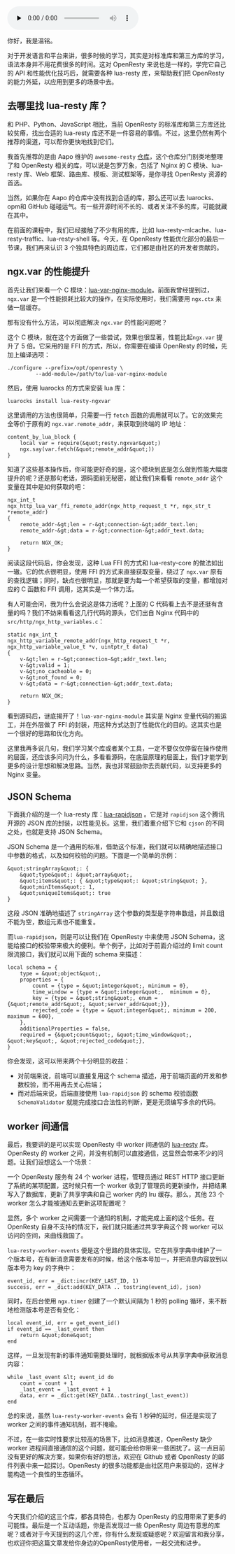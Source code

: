 <audio id="audio" title="45 | 不得不提的能力外延：OpenResty常用的第三方库" controls="" preload="none"><source id="mp3" src="https://static001.geekbang.org/resource/audio/41/9b/41837000b5f03e3f0a3beb229a8fb19b.mp3"></audio>

你好，我是温铭。

对于开发语言和平台来讲，很多时候的学习，其实是对标准库和第三方库的学习，语法本身并不用花费很多的时间。这对 OpenResty 来说也是一样的，学完它自己的 API 和性能优化技巧后，就需要各种 lua-resty 库，来帮助我们把 OpenResty 的能力外延，以应用到更多的场景中去。

## 去哪里找 lua-resty 库？

和 PHP、Python、JavaScript 相比，当前 OpenResty 的标准库和第三方库还比较贫瘠，找出合适的 lua-resty 库还不是一件容易的事情。不过，这里仍然有两个推荐的渠道，可以帮你更快地找到它们。

我首先推荐的是由 Aapo 维护的 `awesome-resty` [仓库](https://github.com/bungle/awesome-resty)，这个仓库分门别类地整理了和 OpenResty 相关的库，可以说是包罗万象，包括了 Nginx 的 C 模块、lua-resty 库、Web 框架、路由库、模板、测试框架等，是你寻找 OpenResty 资源的首选。

当然，如果你在 Aapo 的仓库中没有找到合适的库，那么还可以去 luarocks、opm和 GitHub 碰碰运气。有一些开源时间不长的、或者关注不多的库，可能就藏在其中。

在前面的课程中，我们已经接触了不少有用的库，比如 lua-resty-mlcache、lua-resty-traffic、lua-resty-shell 等。今天，在 OpenResty 性能优化部分的最后一节课，我们再来认识 3 个独具特色的周边库，它们都是由社区的开发者贡献的。

## ngx.var 的性能提升

首先让我们来看一个 C 模块：[lua-var-nginx-module](https://github.com/iresty/lua-var-nginx-module)。前面我曾经提到过，`ngx.var` 是一个性能损耗比较大的操作，在实际使用时，我们需要用 `ngx.ctx` 来做一层缓存。

那有没有什么方法，可以彻底解决 `ngx.var` 的性能问题呢？

这个 C 模块，就在这个方面做了一些尝试，效果也很显著，性能比起`ngx.var` 提升了 5 倍。它采用的是 FFI 的方式，所以，你需要在编译 OpenResty 的时候，先加上编译选项：

```
./configure --prefix=/opt/openresty \
         --add-module=/path/to/lua-var-nginx-module

```

然后，使用 luarocks 的方式来安装 lua 库：

```
luarocks install lua-resty-ngxvar

```

这里调用的方法也很简单，只需要一行 `fetch` 函数的调用就可以了。它的效果完全等价于原有的 `ngx.var.remote_addr`，来获取到终端的 IP 地址：

```
content_by_lua_block {
    local var = require(&quot;resty.ngxvar&quot;)
    ngx.say(var.fetch(&quot;remote_addr&quot;))
}

```

知道了这些基本操作后，你可能更好奇的是，这个模块到底是怎么做到性能大幅度提升的呢？还是那句老话，源码面前无秘密，就让我们来看看 `remote_addr` 这个变量在其中是如何获取的吧：

```
ngx_int_t 
ngx_http_lua_var_ffi_remote_addr(ngx_http_request_t *r, ngx_str_t *remote_addr) 
{ 
    remote_addr-&gt;len = r-&gt;connection-&gt;addr_text.len; 
    remote_addr-&gt;data = r-&gt;connection-&gt;addr_text.data; 

    return NGX_OK; 
}

```

阅读这段代码后，你会发现，这种 Lua FFI 的方式和 lua-resty-core 的做法如出一辙。它的优点很明显，使用 FFI 的方式来直接获取变量，绕过了 `ngx.var` 原有的查找逻辑；同时，缺点也很明显，那就是要为每一个希望获取的变量，都增加对应的 C 函数和 FFI 调用，这其实是一个体力活。

有人可能会问，我为什么会说这是体力活呢？上面的 C 代码看上去不是还挺有含量的吗？我们不妨来看看这几行代码的源头，它们出自  Nginx 代码中的 `src/http/ngx_http_variables.c`：

```
static ngx_int_t
ngx_http_variable_remote_addr(ngx_http_request_t *r,
ngx_http_variable_value_t *v, uintptr_t data)
{
    v-&gt;len = r-&gt;connection-&gt;addr_text.len;
    v-&gt;valid = 1;
    v-&gt;no_cacheable = 0;
    v-&gt;not_found = 0;
    v-&gt;data = r-&gt;connection-&gt;addr_text.data;

    return NGX_OK;
}

```

看到源码后，谜底揭开了！`lua-var-nginx-module` 其实是 Nginx 变量代码的搬运工，并在外层做了 FFI 的封装，用这种方式达到了性能优化的目的。这其实也是一个很好的思路和优化方向。

这里我再多说几句，我们学习某个库或者某个工具，一定不要仅仅停留在操作使用的层面，还应该多问问为什么，多看看源码，在底层原理的层面上，我们才能学到更多的设计思想和解决思路。当然，我也非常鼓励你去贡献代码，以支持更多的 Nginx 变量。

## JSON Schema

下面我介绍的是一个 lua-resty 库：[lua-rapidjson](https://github.com/xpol/lua-rapidjson) 。它是对 `rapidjson` 这个腾讯开源的 JSON 库的封装，以性能见长。这里，我们着重介绍下它和 `cjson` 的不同之处，也就是支持 JSON Schema。

JSON Schema 是一个通用的标准，借助这个标准，我们就可以精确地描述接口中参数的格式，以及如何校验的问题。下面是一个简单的示例：

```
&quot;stringArray&quot;: {
    &quot;type&quot;: &quot;array&quot;,
    &quot;items&quot;: { &quot;type&quot;: &quot;string&quot; },
    &quot;minItems&quot;: 1,
    &quot;uniqueItems&quot;: true
}

```

这段 JSON 准确地描述了 `stringArray` 这个参数的类型是字符串数组，并且数组不能为空，数组元素也不能重复。

而`lua-rapidjson`，则是可以让我们在 OpenResty 中来使用 JSON Schema，这能给接口的校验带来极大的便利。举个例子，比如对于前面介绍过的 limit count 限流接口，我们就可以用下面的 schema 来描述：

```
local schema = {
    type = &quot;object&quot;,
    properties = {
        count = {type = &quot;integer&quot;, minimum = 0},
        time_window = {type = &quot;integer&quot;,  minimum = 0},
        key = {type = &quot;string&quot;, enum = {&quot;remote_addr&quot;, &quot;server_addr&quot;}},
        rejected_code = {type = &quot;integer&quot;, minimum = 200, maximum = 600},
    },
    additionalProperties = false,
    required = {&quot;count&quot;, &quot;time_window&quot;, &quot;key&quot;, &quot;rejected_code&quot;},
}

```

你会发现，这可以带来两个十分明显的收益：

- 对前端来说，前端可以直接复用这个 schema 描述，用于前端页面的开发和参数校验，而不用再去关心后端；
- 而对后端来说，后端直接使用 `lua-rapidjson` 的 schema 校验函数 `SchemaValidator` 就能完成接口合法性的判断，更是无须编写多余的代码。

## worker 间通信

最后，我要讲的是可以实现 OpenResty 中 worker 间通信的 [lua-resty](https://github.com/Kong/lua-resty-worker-events) 库。OpenResty 的 worker 之间，并没有机制可以直接通信，这显然会带来不少的问题。让我们设想这么一个场景：

> 
一个 OpenResty 服务有 24 个 worker 进程，管理员通过 REST HTTP 接口更新了系统的某项配置，这时候只有一个 worker 收到了管理员的更新操作，并把结果写入了数据库，更新了共享字典和自己 worker 内的 lru 缓存。那么，其他 23 个 worker 怎么才能被通知去更新这项配置呢？


显然，多个 worker 之间需要一个通知的机制，才能完成上面的这个任务。在 OpenResty 自身不支持的情况下，我们就只能通过共享字典这个跨 worker 可以访问的空间，来曲线救国了。

`lua-resty-worker-events` 便是这个思路的具体实现。它在共享字典中维护了一个版本号，在有新消息需要发布的时候，给这个版本号加一，并把消息内容放到以版本号为 key 的字典中：

```
event_id, err = _dict:incr(KEY_LAST_ID, 1)
success, err = _dict:add(KEY_DATA .. tostring(event_id), json)

```

同时，在后台使用 `ngx.timer` 创建了一个默认间隔为 1 秒的 polling 循环，来不断地检测版本号是否有变化：

```
local event_id, err = get_event_id()
if event_id == _last_event then
    return &quot;done&quot;
end

```

这样，一旦发现有新的事件通知需要处理时，就根据版本号从共享字典中获取消息内容：

```
while _last_event &lt; event_id do
    count = count + 1
    _last_event = _last_event + 1
    data, err = _dict:get(KEY_DATA..tostring(_last_event))
end

```

总的来说，虽然 `lua-resty-worker-events` 会有 1 秒钟的延时，但还是实现了 worker 之间的事件通知机制，瑕不掩瑜。

不过，在一些实时性要求比较高的场景下，比如消息推送，OpenResty 缺少 worker 进程间直接通信的这个问题，就可能会给你带来一些困扰了。这一点目前没有更好的解决方案，如果你有好的想法，欢迎在 Github 或者 OpenResty 的邮件列表中来一起探讨。OpenResty 的很多功能都是由社区用户来驱动的，这样才能构造一个良性的生态循环。

## 写在最后

今天我们介绍的这三个库，都各具特色，也都为 OpenResty 的应用带来了更多的可能性。最后是一个互动话题，你是否发现过一些 OpenResty 周边有意思的库呢？或者对于今天提到的这几个库，你有什么发现或疑惑呢？欢迎留言和我分享，也欢迎你把这篇文章发给你身边的OpenResty使用者，一起交流和进步。


